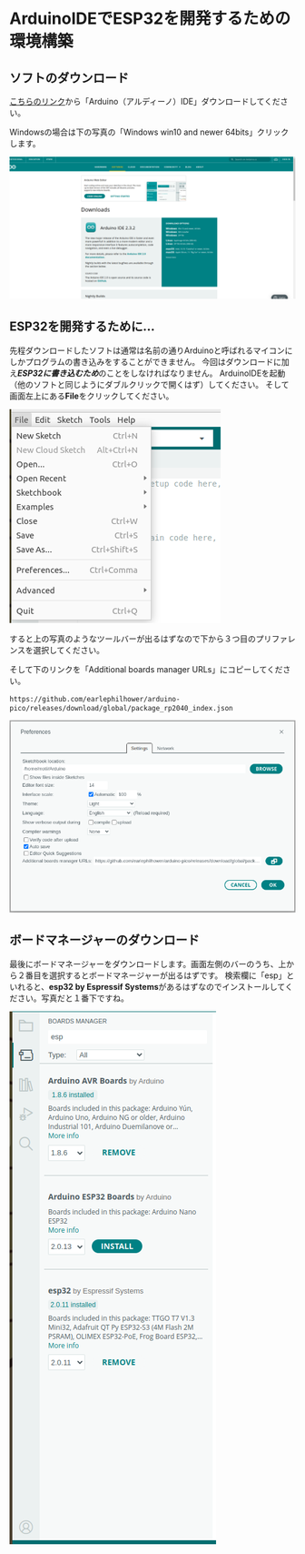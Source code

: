 # ArduinoIDEでESP32を開発するための環境構築

## ソフトのダウンロード
[こちらのリンク](https://www.arduino.cc/en/software)から「Arduino（アルディーノ）IDE」ダウンロードしてください。

Windowsの場合は下の写真の「Windows win10 and newer 64bits」クリックします。

![image](./img/arduino_download.png)

## ESP32を開発するために...
先程ダウンロードしたソフトは通常は名前の通りArduinoと呼ばれるマイコンにしかプログラムの書き込みをすることができません。
今回はダウンロードに加え***ESP32に書き込むため***のことをしなければなりません。
ArduinoIDEを起動（他のソフトと同じようにダブルクリックで開くはず）してください。
そして画面左上にある**File**をクリックしてください。

![image](./img/tool_bar.png)

すると上の写真のようなツールバーが出るはずなので下から３つ目のプリファレンスを選択してください。

そして下のリンクを「Additional boards manager URLs」にコピーしてください。

```
https://github.com/earlephilhower/arduino-pico/releases/download/global/package_rp2040_index.json
```

![image](./img/pref.png)

## ボードマネージャーのダウンロード
最後にボードマネージャーをダウンロードします。画面左側のバーのうち、上から２番目を選択するとボードマネージャーが出るはずです。
検索欄に「esp」といれると、**esp32 by Espressif Systems**があるはずなのでインストールしてください。写真だと１番下ですね。

![image](./img/boards_manager.png)
